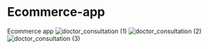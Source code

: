 # Ecommerce-app
Ecommerce app
![doctor_consultation (1)](https://user-images.githubusercontent.com/53462564/99156295-dd791b80-26e5-11eb-8689-fcdda89e1551.png)
![doctor_consultation (2)](https://user-images.githubusercontent.com/53462564/99156394-7f006d00-26e6-11eb-85df-428310993f9d.png)
![doctor_consultation (3)](https://user-images.githubusercontent.com/53462564/99156437-d4d51500-26e6-11eb-97f4-7b082f13355a.png)


